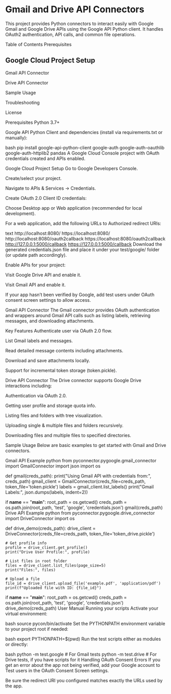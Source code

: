 # Gmail and Drive API Connectors
This project provides Python connectors to interact easily with Google Gmail and Google Drive APIs using the Google API Python client. It handles OAuth2 authentication, API calls, and common file operations.

Table of Contents
Prerequisites

## Google Cloud Project Setup

Gmail API Connector

Drive API Connector

Sample Usage

Troubleshooting

License

Prerequisites
Python 3.7+

Google API Python Client and dependencies (install via requirements.txt or manually):

bash
pip install google-api-python-client google-auth google-auth-oauthlib google-auth-httplib2 pandas
A Google Cloud Console project with OAuth credentials created and APIs enabled.

Google Cloud Project Setup
Go to Google Developers Console.

Create/select your project.

Navigate to APIs & Services → Credentials.

Create OAuth 2.0 Client ID credentials:

Choose Desktop app or Web application (recommended for local development).

For a web application, add the following URLs to Authorized redirect URIs:

text
http://localhost:8080/
https://localhost:8080/
http://localhost:8080/oauth2callback
https://localhost:8080/oauth2callback
http://127.0.0.1:5000/callback
https://127.0.0.1:5000/callback
Download the generated credentials.json file and place it under your test/google/ folder (or update path accordingly).

Enable APIs for your project:

Visit Google Drive API and enable it.

Visit Gmail API and enable it.

If your app hasn’t been verified by Google, add test users under OAuth consent screen settings to allow access.

Gmail API Connector
The Gmail connector provides OAuth authentication and wrappers around Gmail API calls such as listing labels, retrieving messages, and downloading attachments.

Key Features
Authenticate user via OAuth 2.0 flow.

List Gmail labels and messages.

Read detailed message contents including attachments.

Download and save attachments locally.

Support for incremental token storage (token.pickle).

Drive API Connector
The Drive connector supports Google Drive interactions including:

Authentication via OAuth 2.0.

Getting user profile and storage quota info.

Listing files and folders with tree visualization.

Uploading single & multiple files and folders recursively.

Downloading files and multiple files to specified directories.

Sample Usage
Below are basic examples to get started with Gmail and Drive connectors.

Gmail API Example
python
from pyconnector.pygoogle.gmail_connector import GmailConnector
import json
import os

def gmail(creds_path):
    print("Using Gmail API with credentials from:", creds_path)
    gmail_client = GmailConnector(creds_file=creds_path, token_file='token.pickle')
    labels = gmail_client.list_labels()
    print("Gmail Labels:", json.dumps(labels, indent=2))

if __name__ == "__main__":
    root_path = os.getcwd()
    creds_path = os.path.join(root_path, 'test', 'google', 'credentials.json')
    gmail(creds_path)
Drive API Example
python
from pyconnector.pygoogle.drive_connector import DriveConnector
import os

def drive_demo(creds_path):
    drive_client = DriveConnector(creds_file=creds_path, token_file='token_drive.pickle')
    
    # Get profile info
    profile = drive_client.get_profile()
    print("Drive User Profile:", profile)

    # List files in root folder
    files = drive_client.list_files(page_size=5)
    print("Files:", files)

    # Upload a file
    file_id = drive_client.upload_file('example.pdf', 'application/pdf')
    print(f"Uploaded file with ID: {file_id}")

if __name__ == "__main__":
    root_path = os.getcwd()
    creds_path = os.path.join(root_path, 'test', 'google', 'credentials.json')
    drive_demo(creds_path)
User Manual
Running your scripts
Activate your virtual environment:

bash
source pycon/bin/activate
Set the PYTHONPATH environment variable to your project root if needed:

bash
export PYTHONPATH=$(pwd)
Run the test scripts either as modules or directly:

bash
python -m test.google   # For Gmail tests
python -m test.drive    # For Drive tests, if you have scripts for it
Handling OAuth Consent Errors
If you get an error about the app not being verified, add your Google account to Test users in the OAuth Consent Screen settings.

Be sure the redirect URI you configured matches exactly the URLs used by the app.